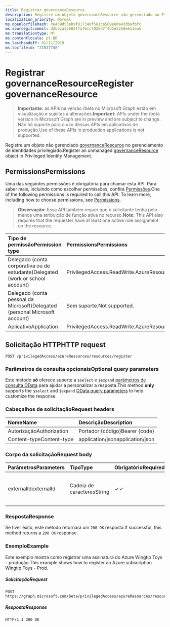```yaml
---
title: Registrar governanceResource
description: Registre um objeto governanceResource não gerenciado no PIM.
localization_priority: Normal
ms.openlocfilehash: ce439d53eb9f017340f561ca509e8da43dbafbfc
ms.sourcegitcommit: d2b3ca32602ffa76cc7925d7f4d1e2258e611ea5
ms.translationtype: MT
ms.contentlocale: pt-BR
ms.lasthandoff: 01/11/2019
ms.locfileid: "27837748"
---
```

# <a name="register-governanceresource"></a><span data-ttu-id="d246d-103">Registrar governanceResource</span><span class="sxs-lookup"><span data-stu-id="d246d-103">Register governanceResource</span></span>

> <span data-ttu-id="d246d-104">**Importante:** as APIs na versão /beta no Microsoft Graph estão em visualização e sujeitas a alterações.</span><span class="sxs-lookup"><span data-stu-id="d246d-104">**Important:** APIs under the /beta version in Microsoft Graph are in preview and are subject to change.</span></span> <span data-ttu-id="d246d-105">Não há suporte para o uso dessas APIs em aplicativos de produção.</span><span class="sxs-lookup"><span data-stu-id="d246d-105">Use of these APIs in production applications is not supported.</span></span>

<span data-ttu-id="d246d-106">Registre um objeto não gerenciado [governanceResource](../resources/governanceresource.md) no gerenciamento de identidades privilegiado.</span><span class="sxs-lookup"><span data-stu-id="d246d-106">Register an unmanaged [governanceResource](../resources/governanceresource.md) object in Privileged Identity Management.</span></span>

## <a name="permissions"></a><span data-ttu-id="d246d-107">Permissions</span><span class="sxs-lookup"><span data-stu-id="d246d-107">Permissions</span></span>
<span data-ttu-id="d246d-p102">Uma das seguintes permissões é obrigatória para chamar esta API. Para saber mais, incluindo como escolher permissões, confira [Permissões](/graph/permissions-reference).</span><span class="sxs-lookup"><span data-stu-id="d246d-p102">One of the following permissions is required to call this API. To learn more, including how to choose permissions, see [Permissions](/graph/permissions-reference).</span></span>

><span data-ttu-id="d246d-110">**Observação:** Essa API também requer que o solicitante tenha pelo menos uma atribuição de função ativa no recurso.</span><span class="sxs-lookup"><span data-stu-id="d246d-110">**Note:** This API also requires that the requester have at least one active role assignment on the resource.</span></span>

|<span data-ttu-id="d246d-111">Tipo de permissão</span><span class="sxs-lookup"><span data-stu-id="d246d-111">Permission type</span></span>      | <span data-ttu-id="d246d-112">Permissions</span><span class="sxs-lookup"><span data-stu-id="d246d-112">Permissions</span></span>              |
|:--------------------|:---------------------------------------------------------|
|<span data-ttu-id="d246d-113">Delegado (conta corporativa ou de estudante)</span><span class="sxs-lookup"><span data-stu-id="d246d-113">Delegated (work or school account)</span></span> | <span data-ttu-id="d246d-114">PrivilegedAccess.ReadWrite.AzureResources</span><span class="sxs-lookup"><span data-stu-id="d246d-114">PrivilegedAccess.ReadWrite.AzureResources</span></span>  |
|<span data-ttu-id="d246d-115">Delegado (conta pessoal da Microsoft)</span><span class="sxs-lookup"><span data-stu-id="d246d-115">Delegated (personal Microsoft account)</span></span> | <span data-ttu-id="d246d-116">Sem suporte.</span><span class="sxs-lookup"><span data-stu-id="d246d-116">Not supported.</span></span>    |
|<span data-ttu-id="d246d-117">Aplicativo</span><span class="sxs-lookup"><span data-stu-id="d246d-117">Application</span></span> | <span data-ttu-id="d246d-118">PrivilegedAccess.ReadWrite.AzureResources</span><span class="sxs-lookup"><span data-stu-id="d246d-118">PrivilegedAccess.ReadWrite.AzureResources</span></span> |

## <a name="http-request"></a><span data-ttu-id="d246d-119">Solicitação HTTP</span><span class="sxs-lookup"><span data-stu-id="d246d-119">HTTP request</span></span>
<!-- { "blockType": "ignored" } -->
```http
POST /privilegedAccess/azureResources/resources/register
```

### <a name="optional-query-parameters"></a><span data-ttu-id="d246d-120">Parâmetros de consulta opcionais</span><span class="sxs-lookup"><span data-stu-id="d246d-120">Optional query parameters</span></span>
<span data-ttu-id="d246d-121">Este método **só** oferece suporte a `$select` e `$expand` [parâmetros de consulta OData](/graph/query-parameters) para ajudar a personalizar a resposta.</span><span class="sxs-lookup"><span data-stu-id="d246d-121">This method **only** supports the `$select` and `$expand` [OData query parameters](/graph/query-parameters) to help customize the response.</span></span>

### <a name="request-headers"></a><span data-ttu-id="d246d-122">Cabeçalhos de solicitação</span><span class="sxs-lookup"><span data-stu-id="d246d-122">Request headers</span></span>
| <span data-ttu-id="d246d-123">Nome</span><span class="sxs-lookup"><span data-stu-id="d246d-123">Name</span></span>      |<span data-ttu-id="d246d-124">Descrição</span><span class="sxs-lookup"><span data-stu-id="d246d-124">Description</span></span>|
|:----------|:----------|
| <span data-ttu-id="d246d-125">Autorização</span><span class="sxs-lookup"><span data-stu-id="d246d-125">Authorization</span></span>  | <span data-ttu-id="d246d-126">Portador {código}</span><span class="sxs-lookup"><span data-stu-id="d246d-126">Bearer {code}</span></span>|
| <span data-ttu-id="d246d-127">Content-type</span><span class="sxs-lookup"><span data-stu-id="d246d-127">Content-type</span></span>  | <span data-ttu-id="d246d-128">application/json</span><span class="sxs-lookup"><span data-stu-id="d246d-128">application/json</span></span>|

### <a name="request-body"></a><span data-ttu-id="d246d-129">Corpo da solicitação</span><span class="sxs-lookup"><span data-stu-id="d246d-129">Request body</span></span>

|<span data-ttu-id="d246d-130">Parâmetros</span><span class="sxs-lookup"><span data-stu-id="d246d-130">Parameters</span></span>      |<span data-ttu-id="d246d-131">Tipo</span><span class="sxs-lookup"><span data-stu-id="d246d-131">Type</span></span>                 |<span data-ttu-id="d246d-132">Obrigatório</span><span class="sxs-lookup"><span data-stu-id="d246d-132">Required</span></span> |<span data-ttu-id="d246d-133">Descrição</span><span class="sxs-lookup"><span data-stu-id="d246d-133">Description</span></span>|
|:-------------|:----------------------|:--------|:----------|
|<span data-ttu-id="d246d-134">externalId</span><span class="sxs-lookup"><span data-stu-id="d246d-134">externalId</span></span>    |<span data-ttu-id="d246d-135">Cadeia de caracteres</span><span class="sxs-lookup"><span data-stu-id="d246d-135">String</span></span>                 |<span data-ttu-id="d246d-136">✓</span><span class="sxs-lookup"><span data-stu-id="d246d-136">✓</span></span>        |<span data-ttu-id="d246d-137">ExternalId do recurso a ser registrado no PIM.</span><span class="sxs-lookup"><span data-stu-id="d246d-137">The externalId of the resource to be registered in PIM.</span></span>|

### <a name="response"></a><span data-ttu-id="d246d-138">Resposta</span><span class="sxs-lookup"><span data-stu-id="d246d-138">Response</span></span>
<span data-ttu-id="d246d-139">Se tiver êxito, este método retornará um `200 OK` resposta.</span><span class="sxs-lookup"><span data-stu-id="d246d-139">If successful, this method returns a `200 OK` response.</span></span>

### <a name="example"></a><span data-ttu-id="d246d-140">Exemplo</span><span class="sxs-lookup"><span data-stu-id="d246d-140">Example</span></span>
<span data-ttu-id="d246d-141">Este exemplo mostra como registrar uma assinatura do Azure Wingtip Toys - produção.</span><span class="sxs-lookup"><span data-stu-id="d246d-141">This example shows how to register an Azure subscription Wingtip Toys - Prod.</span></span>
<!-- {
  "blockType": "request",
  "name": "get_governanceresource"
}-->
##### <a name="request"></a><span data-ttu-id="d246d-142">Solicitação</span><span class="sxs-lookup"><span data-stu-id="d246d-142">Request</span></span>
```http
POST https://graph.microsoft.com/beta/privilegedAccess/azureResources/resources/register
```
##### <a name="response"></a><span data-ttu-id="d246d-143">Resposta</span><span class="sxs-lookup"><span data-stu-id="d246d-143">Response</span></span>
<!-- {
  "blockType": "response",
  "truncated": false,
  "@odata.type": "microsoft.graph.governanceResource"
} -->
```http
HTTP/1.1 200 OK
```

<!-- uuid: 8fcb5dbc-d5aa-4681-8e31-b001d5168d79
2015-10-25 14:57:30 UTC -->
<!-- {
  "type": "#page.annotation",
  "description": "Register governanceResource",
  "keywords": "",
  "section": "documentation",
  "tocPath": ""
}-->

